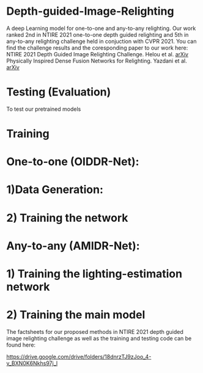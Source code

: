 # Depth-guided-Image-Relighting
A deep Learning  model for one-to-one and any-to-any relighting. Our work ranked 2nd in NTIRE 2021 one-to-one depth guided relighting and 5th in any-to-any relighting challenge held in conjuction with CVPR 2021. You can find the challenge results and the coresponding paper to our work here:
NTIRE 2021 Depth Guided Image Relighting Challenge. Helou et al. [arXiv](https://arxiv.org/pdf/2104.13365.pdf)
Physically Inspired Dense Fusion Networks for Relighting. Yazdani et al. [arXiv](https://arxiv.org/pdf/2105.02209.pdf)
# Testing (Evaluation)
To test our pretrained models
# Training
# One-to-one (OIDDR-Net):
# 1)Data Generation:
# 2) Training the network 
# Any-to-any (AMIDR-Net):
# 1) Training the lighting-estimation network
# 2) Training the main model

The factsheets for our proposed methods in NTIRE 2021 depth guided image relighting challenge as well as the training and testing code can be found here:

https://drive.google.com/drive/folders/18dnrzTJ9zJoo_4-v_BXN0K6Nkhs97j_l
